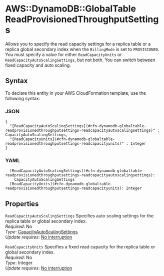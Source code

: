 # AWS::DynamoDB::GlobalTable ReadProvisionedThroughputSettings<a name="aws-properties-dynamodb-globaltable-readprovisionedthroughputsettings"></a>

Allows you to specify the read capacity settings for a replica table or a replica global secondary index when the `BillingMode` is set to `PROVISIONED`\. You must specify a value for either `ReadCapacityUnits` or `ReadCapacityAutoScalingSettings`, but not both\. You can switch between fixed capacity and auto scaling\.

## Syntax<a name="aws-properties-dynamodb-globaltable-readprovisionedthroughputsettings-syntax"></a>

To declare this entity in your AWS CloudFormation template, use the following syntax:

### JSON<a name="aws-properties-dynamodb-globaltable-readprovisionedthroughputsettings-syntax.json"></a>

```
{
  "[ReadCapacityAutoScalingSettings](#cfn-dynamodb-globaltable-readprovisionedthroughputsettings-readcapacityautoscalingsettings)" : CapacityAutoScalingSettings,
  "[ReadCapacityUnits](#cfn-dynamodb-globaltable-readprovisionedthroughputsettings-readcapacityunits)" : Integer
}
```

### YAML<a name="aws-properties-dynamodb-globaltable-readprovisionedthroughputsettings-syntax.yaml"></a>

```
  [ReadCapacityAutoScalingSettings](#cfn-dynamodb-globaltable-readprovisionedthroughputsettings-readcapacityautoscalingsettings):
    CapacityAutoScalingSettings
  [ReadCapacityUnits](#cfn-dynamodb-globaltable-readprovisionedthroughputsettings-readcapacityunits): Integer
```

## Properties<a name="aws-properties-dynamodb-globaltable-readprovisionedthroughputsettings-properties"></a>

`ReadCapacityAutoScalingSettings` <a name="cfn-dynamodb-globaltable-readprovisionedthroughputsettings-readcapacityautoscalingsettings"></a>
Specifies auto scaling settings for the replica table or global secondary index\.  
_Required_: No  
_Type_: [CapacityAutoScalingSettings](aws-properties-dynamodb-globaltable-capacityautoscalingsettings.md)  
_Update requires_: [No interruption](https://docs.aws.amazon.com/AWSCloudFormation/latest/UserGuide/using-cfn-updating-stacks-update-behaviors.html#update-no-interrupt)

`ReadCapacityUnits` <a name="cfn-dynamodb-globaltable-readprovisionedthroughputsettings-readcapacityunits"></a>
Specifies a fixed read capacity for the replica table or global secondary index\.  
_Required_: No  
_Type_: Integer  
_Update requires_: [No interruption](https://docs.aws.amazon.com/AWSCloudFormation/latest/UserGuide/using-cfn-updating-stacks-update-behaviors.html#update-no-interrupt)
